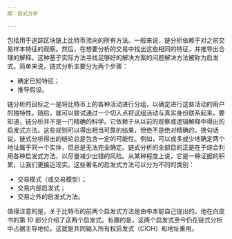 ```yaml
---
期：链式分析

---
```

包括用于追踪区块链上比特币流向的所有方法。一般来说，链分析依赖于对之前交易样本特征的观察。然后，在想要分析的交易中找出这些相同的特征，并推导出合理的解释。这种基于实际方法寻找足够好的解决方案的问题解决方法被称为启发式。简单来说，链式分析主要分为两个步骤：


- 确定已知特征；
- 推导假设。

链分析的目标之一是将比特币上的各种活动进行分组，以确定进行这些活动的用户的独特性。随后，就可以尝试通过一个切入点将这组活动与真实身份联系起来。要知道，链分析并不是一门精确的科学。它依赖于从以前的观察或逻辑解释中得出的启发式方法。这些规则可以得出相当可靠的结果，但绝不是绝对精确的。换句话说，链式分析得出的结论总是包含一定的可能性。例如，可以或多或少地确定两个地址属于同一个实体，但总是无法完全确定。链式分析的全部目的正是在于综合利用各种启发式方法，以尽量减少出错的风险。从某种程度上说，它是一种证据的积累，让我们更接近现实。这些著名的启发式方法可以分为不同的类别：


- 交易模式（或交易模型）；
- 交易内部启发式；
- 交易之外的启发式方法。

值得注意的是，关于比特币的前两个启发式方法是由中本聪自己提出的。他在白皮书的第 10 部分介绍了这两个启发式。有趣的是，这两个启发式至今仍在链式分析中占据主导地位。这就是共同输入所有权启发式（CIOH）和地址重用。